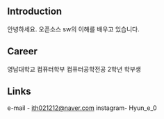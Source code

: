 ## Introduction
안녕하세요. 
오픈소스 sw의 이해를 배우고 있습니다.

## Career
영남대학교 컴퓨터학부 컴퓨터공학전공 2학년 학부생

## Links
e-mail - ith021212@naver.com
instagram- Hyun_e_0

